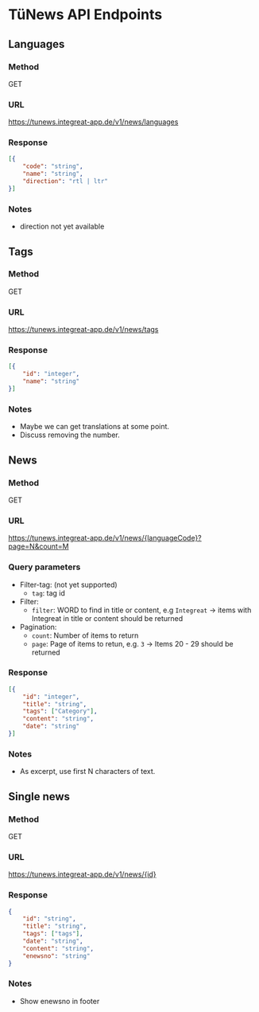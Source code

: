# TüNews API Endpoints
## Languages
### Method
GET
### URL
https://tunews.integreat-app.de/v1/news/languages
### Response
```json
[{
    "code": "string",
    "name": "string",
    "direction": "rtl | ltr"
}]
```
### Notes
- direction not yet available

## Tags
### Method
GET
### URL
  https://tunews.integreat-app.de/v1/news/tags
### Response
```json
[{
    "id": "integer",
    "name": "string"
}]
```
### Notes
- Maybe we can get translations at some point.
- Discuss removing the number.

## News
### Method
GET
### URL
https://tunews.integreat-app.de/v1/news/{languageCode}?page=N&count=M
### Query parameters
- Filter-tag: (not yet supported)
    - `tag`: tag id
- Filter:
    - `filter`: WORD to find in title or content, e.g `Integreat` -> items with Integreat in title or content should be returned 
- Pagination:
    - `count`: Number of items to return
    - `page`: Page of items to retun, e.g. `3` -> Items 20 - 29 should be returned
### Response
```json
[{
    "id": "integer",
    "title": "string",
    "tags": ["Category"],
    "content": "string",
    "date": "string"
}]
```
### Notes
- As excerpt, use first N characters of text.

## Single news
### Method
GET
### URL
https://tunews.integreat-app.de/v1/news/{id}
### Response
```json
{
    "id": "string",
    "title": "string",
    "tags": ["tags"],
    "date": "string",
    "content": "string",
    "enewsno": "string"
}
```
### Notes
- Show enewsno in footer
